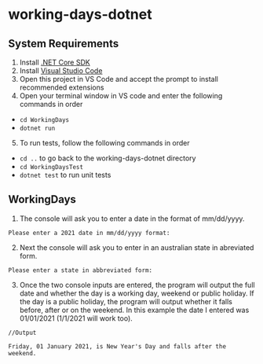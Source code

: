 # working-days-dotnet
## System Requirements
1. Install [.NET Core SDK](https://dotnet.microsoft.com/download)
2. Install [Visual Studio Code](https://code.visualstudio.com/)
3. Open this project in VS Code and accept the prompt to install recommended extensions
4. Open your terminal window in VS code and enter the following commands in order
  - ```cd WorkingDays```
  - ```dotnet run```
5. To run tests, follow the following commands in order
  - ```cd ..``` to go back to the working-days-dotnet directory
  - ```cd WorkingDaysTest```
  - ```dotnet test``` to run unit tests

## WorkingDays
1. The console will ask you to enter a date in the format of mm/dd/yyyy.

  ```Please enter a 2021 date in mm/dd/yyyy format:  ```

2. Next the console will ask you to enter in an australian state in abreviated form.

  ```Please enter a state in abbreviated form:  ```

3. Once the two console inputs are entered, the program will output the full date and whether the day is a working day, weekend or public holiday. If the day is a public holiday, the program will output whether it falls before, after or on the weekend. In this example the date I entered was 01/01/2021 (1/1/2021 will work too). 

  ```
  //Output

  Friday, 01 January 2021, is New Year's Day and falls after the weekend. 
  ```
